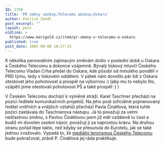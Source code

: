 ```yaml
---
ID: 1758
title: 'PR změny v&nbsp;Telecomu a&nbsp;Oskaru'
author: Patrick Zandl
post_excerpt: ""
layout: post
oldlink: >
  https://www.marigold.cz/item/pr-zmeny-v-telecomu-a-oskaru
published: true
post_date: 2005-08-08 10:27:33
---
```

<p>K několika personálním zajímavým změnám došlo v poslední době u Oskara a Českého Telecomu a dokonce vzájemně. Bývalý tiskový mluvčí Českého Telecomu Vladan Crha přešel do Oskara, kde působí od minulého pondělí v PRD týmu, tedy v tiskovém oddělení. V pátek nám dovolilo pár lidí z Oskara otestovat jeho pohotovost a prospěl na výbornou :) (aby mu to nebylo líto, vzápětí jsme otestovali pohotovost PŠ a také prospěl :) )</p>

<p>V Českém Telecomu dochází k výměně stráží. Karel Taschner přechází na pozici ředitele komunikačních projektů. Na jeho post (oficiálně pojmenovaný ředitel vnitřních a vnějších vztahů) přechází Pavla Činátlová, která tuhle pozici zastávala do Taschnerova nástupu. Já to považuji za velmi nešťastnou změnu, s Pavlou Činátlovou jsem již měl vzdáleně tu čest a budiž mi dovolen osobní názor, považuji ji za naprostou krávu. Na druhou stranu pořád lépe takto, než kdyby se přesunula do Eurotelu, jak se také jednou zvažovalo. Vypadá to, že <a href="/item/medialni-terorismus-ceskeho-telecomu">mediální terorismus Českého Telecomu</a> bude pokračovat, právě P. Činátlová jej ráda praktikuje.
</p>
